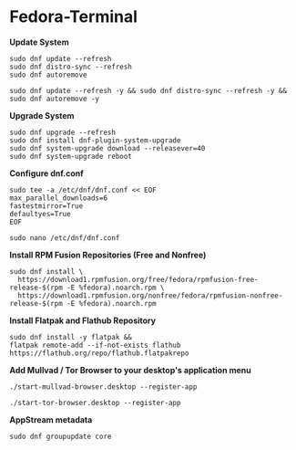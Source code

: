 # Fedora-Terminal

**Update System**
```shell
sudo dnf update --refresh
sudo dnf distro-sync --refresh
sudo dnf autoremove
```

```shell
sudo dnf update --refresh -y && sudo dnf distro-sync --refresh -y && sudo dnf autoremove -y
```
 
**Upgrade System**
```shell
sudo dnf upgrade --refresh
sudo dnf install dnf-plugin-system-upgrade
sudo dnf system-upgrade download --releasever=40
sudo dnf system-upgrade reboot
```
 
**Configure dnf.conf**
```shell
sudo tee -a /etc/dnf/dnf.conf << EOF
max_parallel_downloads=6
fastestmirror=True
defaultyes=True
EOF
```

```shell
sudo nano /etc/dnf/dnf.conf
```
 
**Install RPM Fusion Repositories (Free and Nonfree)**
```shell
sudo dnf install \
  https://download1.rpmfusion.org/free/fedora/rpmfusion-free-release-$(rpm -E %fedora).noarch.rpm \
  https://download1.rpmfusion.org/nonfree/fedora/rpmfusion-nonfree-release-$(rpm -E %fedora).noarch.rpm
```

**Install Flatpak and Flathub Repository**
```shell
sudo dnf install -y flatpak &&
flatpak remote-add --if-not-exists flathub https://flathub.org/repo/flathub.flatpakrepo
```
 
**Add Mullvad / Tor Browser to your desktop's application menu**
```shell
./start-mullvad-browser.desktop --register-app
```
```shell
./start-tor-browser.desktop --register-app
```

**AppStream metadata**
```shell
sudo dnf groupupdate core
```
